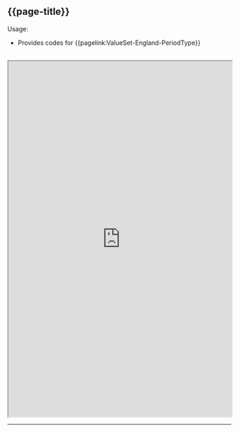 ## {{page-title}}

Usage:
- Provides codes for {{pagelink:ValueSet-England-PeriodType}}

<br>


<iframe src="https://simplifier.net/guide/nhs-england-implementation-guide-stu1/Home/Terminology/All-CodeSystems/CodeSystem-England-PeriodType?version=1.1.0" height="800px" width="100%"></iframe>

---
